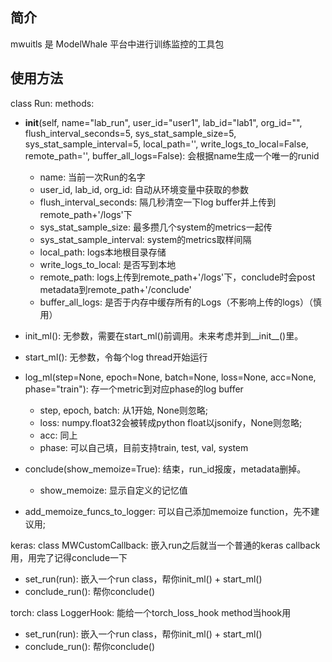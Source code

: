 ## 简介

mwuitls 是 ModelWhale 平台中进行训练监控的工具包


## 使用方法

class Run:
methods:
- __init__(self, name="lab_run", user_id="user1", lab_id="lab1", org_id="", 
                 flush_interval_seconds=5,
                 sys_stat_sample_size=5, sys_stat_sample_interval=5, local_path='', write_logs_to_local=False,
                 remote_path='', buffer_all_logs=False):
  会根据name生成一个唯一的runid
  - name: 当前一次Run的名字
  - user_id, lab_id, org_id: 自动从环境变量中获取的参数
  - flush_interval_seconds: 隔几秒清空一下log buffer并上传到remote_path+'/logs'下
  - sys_stat_sample_size: 最多攒几个system的metrics一起传
  - sys_stat_sample_interval: system的metrics取样间隔
  - local_path: logs本地根目录存储
  - write_logs_to_local: 是否写到本地
  - remote_path: logs上传到remote_path+'/logs'下，conclude时会post metadata到remote_path+'/conclude'
  - buffer_all_logs: 是否于内存中缓存所有的Logs（不影响上传的logs）（慎用）

- init_ml():
    无参数，需要在start_ml()前调用。未来考虑并到__init__()里。

- start_ml():
    无参数，令每个log thread开始运行

- log_ml(step=None, epoch=None, batch=None, loss=None, acc=None, phase="train"):
  存一个metric到对应phase的log buffer
  - step, epoch, batch: 从1开始, None则忽略;
  - loss: numpy.float32会被转成python float以jsonify，None则忽略;
  - acc: 同上
  - phase: 可以自己填，目前支持train, test, val, system


- conclude(show_memoize=True):
  结束，run_id报废，metadata删掉。
  - show_memoize: 显示自定义的记忆值

- add_memoize_funcs_to_logger:
  可以自己添加memoize function，先不建议用;

keras:
class MWCustomCallback:
  嵌入run之后就当一个普通的keras callback用，用完了记得conclude一下
- set_run(run): 嵌入一个run class，帮你init_ml() + start_ml()
- conclude_run(): 帮你conclude()

torch:
class LoggerHook:
  能给一个torch_loss_hook method当hook用
- set_run(run): 嵌入一个run class，帮你init_ml() + start_ml()
- conclude_run(): 帮你conclude()
